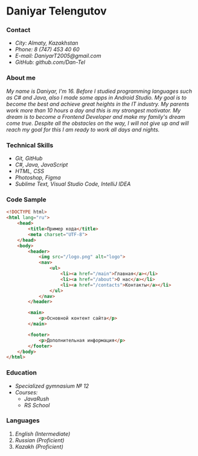 # Daniyar Telengutov

### Contact
* _City: Almaty, Kazakhstan_
* _Phone: 8 (747) 453 40 60_
* _E-mail: DaniyarT2005@gmail.com_
* _GitHub: github.com/Dan-Tel_

### About me
_My name is Daniyar, I'm 16. Before I studied programming languages ​​such as C# and Java, also I made some apps in Android Studio. My goal is to become the best and achieve great heights in the IT industry. My parents work more than 10 hours a day and this is my strongest motivator. My dream is to become a Frontend Developer and make my family's dream come true. Despite all the obstacles on the way, I will not give up and will reach my goal for this I am ready to work all days and nights._

### Technical Skills
* _Git, GitHub_
* _C#, Java, JavaScript_
* _HTML, CSS_
* _Photoshop, Figma_
* _Sublime Text, Visual Studio Code, IntelliJ IDEA_

### Code Sample

```html
<!DOCTYPE html>
<html lang="ru">
	<head>
		<title>Пример кода</title>
		<meta charset="UTF-8">
	</head>
	<body>
		<header>
			<img src="/logo.png" alt="logo">
			<nav>
				<ul>
					<li><a href="/main">Главная</a></li>
					<li><a href="/about">О нас</a></li>
					<li><a href="/contacts">Контакты</a></li>
				</ul>
			</nav>
		</header>

		<main>
			<p>Основной контент сайта</p>
		</main>

		<footer>
			<p>Дополнительная информация</p>
		</footer>
	</body>
</html>
```

### Education
* _Specialized gymnasium № 12_
* _Courses:_
    * _JavaRush_
    * _RS School_

### Languages
1. _English (Intermediate)_
2. _Russian (Proficient)_
3. _Kazakh (Proficient)_